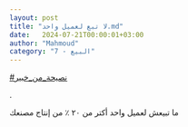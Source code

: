 ```yaml
---
layout: post
title: "لا تبع لعميل واحد.md"
date:   2024-07-21T00:00:01+03:00
author: "Mahmoud"
category: "7 - البيع"
---
```

[<u>\#نصيحة_من_خبير</u>](https://www.facebook.com/hashtag/%D9%86%D8%B5%D9%8A%D8%AD%D8%A9_%D9%85%D9%86_%D8%AE%D8%A8%D9%8A%D8%B1?__eep__=6&__cft__%5b0%5d=AZVsRfKLDRWLPpUhoxAGUB8llPaBtt8oqxx59p6H0FkiN2PJyEqK5ldaMvz0tSUb_X1YHc3MgTzkTDS-hLjUUdmvVAr8K9oBTQR6XAwI7GP_o3_AIAA8nygBX3h52v3o5hzBvundAIN8bke43PQ5u-35o7ihC620moGRERP3Bzfa6w&__tn__=*NK-R)

.

ما تبيعش لعميل واحد أكتر من ٢٠ ٪ من إنتاج مصنعك
